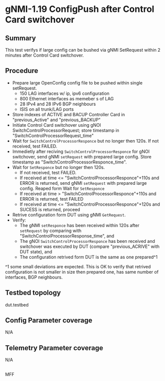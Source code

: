 # gNMI-1.19 ConfigPush after Control Card switchover

## Summary
This test verifys if large config can be bushed via gNMI SetRequest within 2 minutes after Control Card switchover. 

## Procedure

* Prepare large OpenConfig config file to be pushed within single setRequest.
  * 150 LAG interfaces w/ ip, ipv6 configuration
  * 800 Ethernet interfaces as memeber s of LAG
  * 28 IPv4 and 28 IPv6 BGP neighbours
  * ISIS on all trunk/LAG ports
* Store indexes of ACTIVE and BACUP Controller Card in "previous_Active" and "previous_BACKUP"
* Initiate Control Card switchover using gNOI SwitchControlProcessorRequest; store timestamp in "SwitchControlProcessorRequest_time"
* Wait for `SwitchControlProcessorResponce` but no longer then 120s. If not received, test FAILED.
* Immedietly after reciving `SwitchControlProcessorResponce` for  gNOI switchover, send gNMI `setRequest` with prepared large config. Store timestamp as "SwitchControlProcessorResponce_time".
* Wait for `SetResponce` but no longer then 120s.
  * If not received, test FAILED.
  * If received at time <= "SwitchControlProcessorResponce"+110s and ERROR is returned, send gNMI `setRequest` with prepared large config. Reaped form Wait for `SetResponce`
  * If received at time > "SwitchControlProcessorResponce"+110s and ERROR is returned, test FAILED
  * If received at time <= "SwitchControlProcessorResponce"+120s and SUCESS is returned, proceed
* Retrive configuration form DUT using gNMI `GetRequest`.
* Verify:
  * The gNMI `setResponce` has been received within 120s after `setRequest` by comparing with "SwitchControlProcessorResponse_time", and 
  * The gNOI `SwitchControlProcessorResponce` has been received and switchover was executed by DUT (compare "previous_ACRIVE" with DUT state), and
  * The configuration retrived form DUT is the same as one prepared^1

^1 some small deviations are expected. This is OK to verify that retrived configuration is not smaller in size then prepared one, has same number of interfaces, BGP neighbours.

## Testbed topology
dut.testbed

## Config Parameter coverage
N/A

## Telemetry Parameter coverage
N/A

##
MFF
